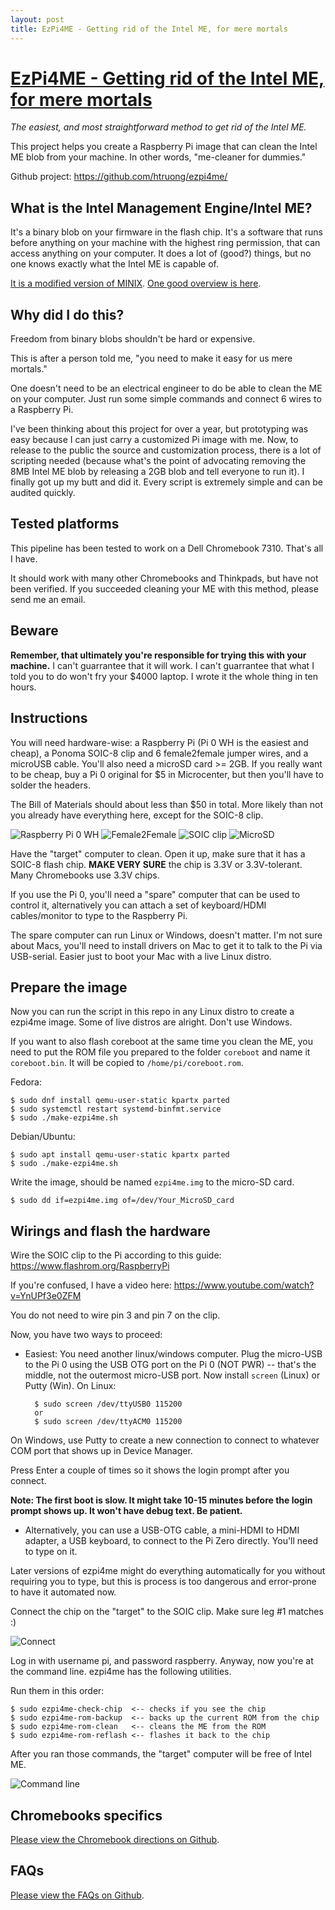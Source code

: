 ```yaml
---
layout: post
title: EzPi4ME - Getting rid of the Intel ME, for mere mortals
---
```


# [EzPi4ME - Getting rid of the Intel ME, for mere mortals](https://github.com/htruong/ezpi4me/)

_The easiest, and most straightforward method to get rid of the Intel ME._

This project helps you create a Raspberry Pi image that can clean the 
Intel ME blob from your machine. In other words, "me-cleaner for dummies."

Github project: https://github.com/htruong/ezpi4me/

What is the Intel Management Engine/Intel ME?
--

It's a binary blob on your firmware in the flash chip. It's a software that runs
before anything  on your machine with the highest ring permission, that can access
anything on your computer. It does a lot of (good?) things, but no one knows exactly 
what the Intel ME is capable of.

[It is a modified version of MINIX](http://www.cs.vu.nl/~ast/intel/).
[One good overview is here](https://hackaday.com/2017/12/11/what-you-need-to-know-about-the-intel-management-engine/).


Why did I do this? 
--

Freedom from binary blobs shouldn't be hard or expensive.

This is after a person told me, "you need to make it easy for us mere mortals."

One doesn't need to be an electrical engineer to do be able to clean 
the ME on your computer. Just run some simple commands and connect 6 wires to 
a Raspberry Pi.

I've been thinking about this project for over a year, but prototyping was easy 
because I can just carry a customized Pi image with me. Now, to release
to the public the source and customization process, there is a lot of scripting
needed (because what's the point of advocating removing the 8MB Intel ME blob 
by releasing a 2GB blob and tell everyone to run it). I finally got up my butt 
and did it. Every script is extremely simple and can be audited quickly.

Tested platforms
--

This pipeline has been tested to work on a Dell Chromebook 7310. That's all I have.

It should work with many other Chromebooks and Thinkpads, but have not been 
verified. If you succeeded cleaning your ME with this method, please send me 
an email.

Beware
--

**Remember, that ultimately you're responsible for trying this with your machine.**
I can't guarrantee that it will work. I can't guarrantee that what I told you to do 
won't fry your $4000 laptop. I wrote it the whole thing in ten hours. 

Instructions
--

You will need hardware-wise: a Raspberry Pi (Pi 0 WH is the easiest and cheap),
a Ponoma SOIC-8 clip and 6 female2female jumper wires, and a microUSB cable.
You'll also need a microSD card >= 2GB. If you really want to be cheap, buy a 
Pi 0 original for $5 in Microcenter, but then you'll have to solder the headers.

The Bill of Materials should about less than $50 in total. More likely than not
you already have everything here, except for the SOIC-8 clip.

![Raspberry Pi 0 WH](https://i.imgur.com/OcKklYym.jpg)
![Female2Female](https://i.imgur.com/SOQtFipm.jpg)
![SOIC clip](https://i.imgur.com/ovZ6Ao0m.jpg)
![MicroSD](https://i.imgur.com/qwgiGlJm.jpg)

Have the "target" computer to clean. Open it up, make sure that it has a SOIC-8
flash chip. **MAKE VERY SURE** the chip is 3.3V or 3.3V-tolerant. Many 
Chromebooks use 3.3V chips.

If you use the Pi 0, you'll need a "spare" computer that can be used to control it,
alternatively you can attach a set of keyboard/HDMI cables/monitor to type to the
Raspberry Pi. 

The spare computer can run Linux or Windows, doesn't matter. 
I'm not sure about Macs, you'll need to install drivers on Mac to get it to talk
to the Pi via USB-serial. Easier just to boot your Mac with a live Linux distro.

Prepare the image
--

Now you can run the script in this repo in any Linux distro to 
create a ezpi4me image. Some of live distros are alright. Don't use Windows.

If you want to also flash coreboot at the same time you clean the ME, you need 
to put the ROM file you prepared to the folder `coreboot` 
and name it `coreboot.bin`. It will be copied to `/home/pi/coreboot.rom`.

Fedora:

    $ sudo dnf install qemu-user-static kpartx parted 
    $ sudo systemctl restart systemd-binfmt.service
    $ sudo ./make-ezpi4me.sh
    
Debian/Ubuntu:

    $ sudo apt install qemu-user-static kpartx parted 
    $ sudo ./make-ezpi4me.sh
    
Write the image, should be named `ezpi4me.img` to the micro-SD card. 

    $ sudo dd if=ezpi4me.img of=/dev/Your_MicroSD_card

Wirings and flash the hardware
--

Wire the SOIC clip to the Pi according to this guide: 
https://www.flashrom.org/RaspberryPi

If you're confused, I have a video here: 
https://www.youtube.com/watch?v=YnUPf3e0ZFM

You do not need to wire pin 3 and pin 7 on the clip.

Now, you have two ways to proceed:

- Easiest: You need another linux/windows computer. Plug the micro-USB to the 
Pi 0 using the USB OTG port on the Pi 0 (NOT PWR) -- that's the middle, not the 
outermost micro-USB port. Now install `screen` (Linux) or Putty (Win). On Linux:

        $ sudo screen /dev/ttyUSB0 115200
        or
        $ sudo screen /dev/ttyACM0 115200
    
On Windows, use Putty to create a new connection to connect to whatever COM port
that shows up in Device Manager.

Press Enter a couple of times so it shows the login prompt after you connect.

**Note: The first boot is slow. It might take 10-15 minutes before the login 
prompt shows up. It won't have debug text. Be patient.**

- Alternatively, you can use a USB-OTG cable, a mini-HDMI to HDMI adapter, 
a USB keyboard, to connect to the Pi Zero directly. You'll need to type on it.

Later versions of ezpi4me might do everything automatically for you without 
requiring you to type, but this is process is too dangerous and error-prone 
to have it automated now.


Connect the chip on the "target" to the SOIC clip. Make sure leg #1 matches :)

![Connect](https://i.imgur.com/a9rcEy6.jpg)

Log in with username pi, and password raspberry.
Anyway, now you're at the command line. ezpi4me has the following utilities.

Run them in this order:

    $ sudo ezpi4me-check-chip  <-- checks if you see the chip
    $ sudo ezpi4me-rom-backup  <-- backs up the current ROM from the chip
    $ sudo ezpi4me-rom-clean   <-- cleans the ME from the ROM
    $ sudo ezpi4me-rom-reflash <-- flashes it back to the chip

After you ran those commands, the "target" computer will be free of Intel ME.

![Command line](https://i.imgur.com/fATqixY.png)


Chromebooks specifics
--

[Please view the Chromebook directions on Github](https://github.com/htruong/ezpi4me#chromebooks-specifics).


FAQs
--

[Please view the FAQs on Github](https://github.com/htruong/ezpi4me#faqs).
